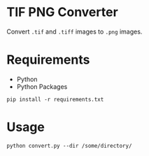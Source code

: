 # TIF PNG Converter

Convert `.tif` and `.tiff` images to `.png` images.

# Requirements
* Python
* Python Packages
```
pip install -r requirements.txt
```


# Usage
```
python convert.py --dir /some/directory/
```
